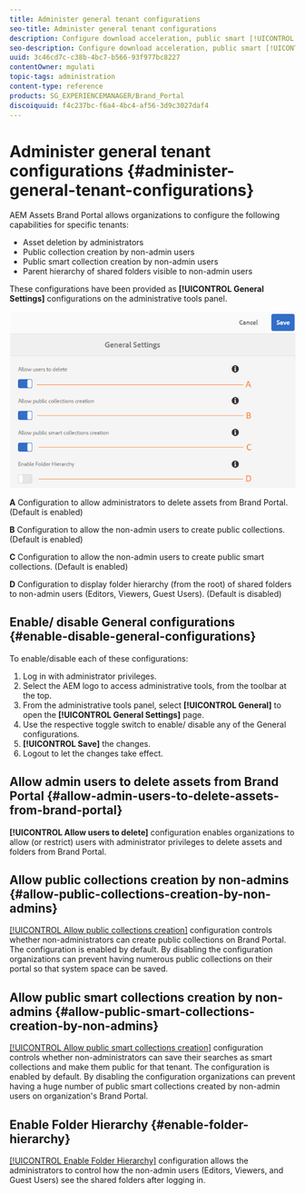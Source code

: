 ```yaml
---
title: Administer general tenant configurations
seo-title: Administer general tenant configurations
description: Configure download acceleration, public smart [!UICONTROL collection] creation, public [!UICONTROL collection] creation, and enable admin users to delete assets on tenants.
seo-description: Configure download acceleration, public smart [!UICONTROL collection] creation, public [!UICONTROL collection] creation, and enable admin users to delete assets on tenants.
uuid: 3c46cd7c-c38b-4bc7-b566-93f977bc8227
contentOwner: mgulati
topic-tags: administration
content-type: reference
products: SG_EXPERIENCEMANAGER/Brand_Portal
discoiquuid: f4c237bc-f6a4-4bc4-af56-3d9c3027daf4
---
```


# Administer general tenant configurations {#administer-general-tenant-configurations}

AEM Assets Brand Portal allows organizations to configure the following capabilities for specific tenants:

* Asset deletion by administrators
* Public collection creation by non-admin users
* Public smart collection creation by non-admin users
* Parent hierarchy of shared folders visible to non-admin users

These configurations have been provided as **[!UICONTROL General Settings]** configurations on the administrative tools panel.

![](assets/general-config.png)

**A**   Configuration to allow administrators to delete assets from Brand Portal. (Default is enabled)

**B**   Configuration to allow the non-admin users to create public collections. (Default is enabled)

**C**   Configuration to allow the non-admin users to create public smart collections. (Default is enabled)

**D**  Configuration to display folder hierarchy (from the root) of shared folders to non-admin users (Editors, Viewers, Guest Users). (Default is disabled)

## Enable/ disable General configurations {#enable-disable-general-configurations}

To enable/disable each of these configurations:

1. Log in with administrator privileges.
1. Select the AEM logo to access administrative tools, from the toolbar at the top.
1. From the administrative tools panel, select **[!UICONTROL General]** to open the **[!UICONTROL General Settings]** page.
1. Use the respective toggle switch to enable/ disable any of the General configurations.
1. **[!UICONTROL Save]** the changes.
1. Logout to let the changes take effect.

## Allow admin users to delete assets from Brand Portal {#allow-admin-users-to-delete-assets-from-brand-portal}

**[!UICONTROL Allow users to delete]** configuration enables organizations to allow (or restrict) users with administrator privileges to delete assets and folders from Brand Portal.

## Allow public collections creation by non-admins {#allow-public-collections-creation-by-non-admins}

[[!UICONTROL Allow public collections creation]](../using/brand-portal-share-collection.md#main-pars-text-1915052376) configuration controls whether non-administrators can create public collections on Brand Portal. The configuration is enabled by default. By disabling the configuration organizations can prevent having numerous public collections on their portal so that system space can be saved.

## Allow public smart collections creation by non-admins {#allow-public-smart-collections-creation-by-non-admins}

[[!UICONTROL Allow public smart collections creation]](../using/brand-portal-searching.md#main-pars-header-500620467) configuration controls whether non-administrators can save their searches as smart collections and make them public for that tenant. The configuration is enabled by default. By disabling the configuration organizations can prevent having a huge number of public smart collections created by non-admin users on organization's Brand Portal.

<!-- 
## Allow download acceleration {#allow-download-acceleration}

[[!UICONTROL Allow download acceleration]](../using/accelerated-download.md) configuration lets the organizations to allow accelerated downloads of assets from Brand Portal and shared links, by integrating with IBM Aspera Connect that is an install-on-demand application. The application uses proprietary technology to remove TCP overheads.
-->

## Enable Folder Hierarchy {#enable-folder-hierarchy}

[[!UICONTROL Enable Folder Hierarchy]](../using/brand-portal-sharing-folders.md#non-admin-user-access-to-shared-folders) configuration allows the administrators to control how the non-admin users (Editors, Viewers, and Guest Users) see the shared folders after logging in.
